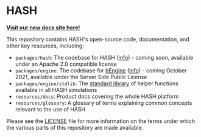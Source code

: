 # HASH

**[Visit our new docs site here!](https://hash.ai/docs/simulation)**

This repository contains HASH's open-source code, documentation, and other key resources, including:

- `packages/hash`: The codebase for HASH ([Info](https://hash.ai/platform/index)) - coming soon, available under an Apache 2.0 compatible license
- `packages/engine`: The codebase for [hEngine](packages/engine) ([Info](https://hash.ai/platform/engine)) - coming October 2021, available under the Server Side Public License
- `packages/engine/stdlib`: The [standard library](packages/engine/stdlib) of helper functions available in all HASH simulations
- `resources/docs`: Product docs covering the whole HASH platform
- `resources/glossary`: A glossary of terms explaining common concepts relevant to the use of HASH

Please see the [LICENSE](LICENSE.md) file for more information on the terms under which the various parts of this repository are made available.
